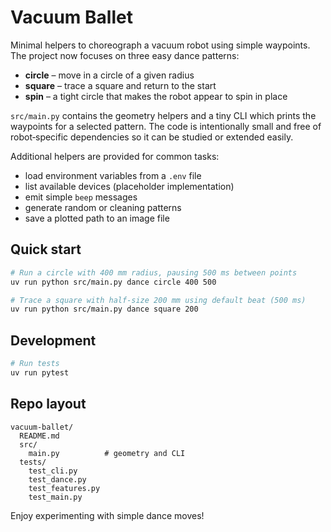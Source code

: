 # Vacuum Ballet

Minimal helpers to choreograph a vacuum robot using simple waypoints.
The project now focuses on three easy dance patterns:

- **circle** – move in a circle of a given radius
- **square** – trace a square and return to the start
- **spin** – a tight circle that makes the robot appear to spin in place

`src/main.py` contains the geometry helpers and a tiny CLI which prints the
waypoints for a selected pattern. The code is intentionally small and free of
robot‑specific dependencies so it can be studied or extended easily.

Additional helpers are provided for common tasks:

- load environment variables from a ``.env`` file
- list available devices (placeholder implementation)
- emit simple ``beep`` messages
- generate random or cleaning patterns
- save a plotted path to an image file

## Quick start

```bash
# Run a circle with 400 mm radius, pausing 500 ms between points
uv run python src/main.py dance circle 400 500

# Trace a square with half-size 200 mm using default beat (500 ms)
uv run python src/main.py dance square 200
```

## Development

```bash
# Run tests
uv run pytest
```

## Repo layout

```
vacuum-ballet/
  README.md
  src/
    main.py          # geometry and CLI
  tests/
    test_cli.py
    test_dance.py
    test_features.py
    test_main.py
```

Enjoy experimenting with simple dance moves!
